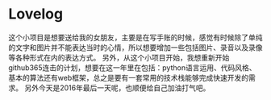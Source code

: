 # Lovelog
这个小项目是想要送给我的女朋友，主要是在写手账的时候，感觉有时候除了单纯的文字和图片并不能表达当时的心情，所以想要增加一些包括图片、录音以及录像等各种形式在内的表达方式。
另外，从这个小项目开始，我想重新开始github365连击的计划，想要在这一年里在包括：python语言运用、代码风格、基本的算法还有web框架，总之是要有一套常用的技术栈能够完成快速开发的需求。
另外今天是2016年最后一天呢，也顺便给自己加油打气吧。
